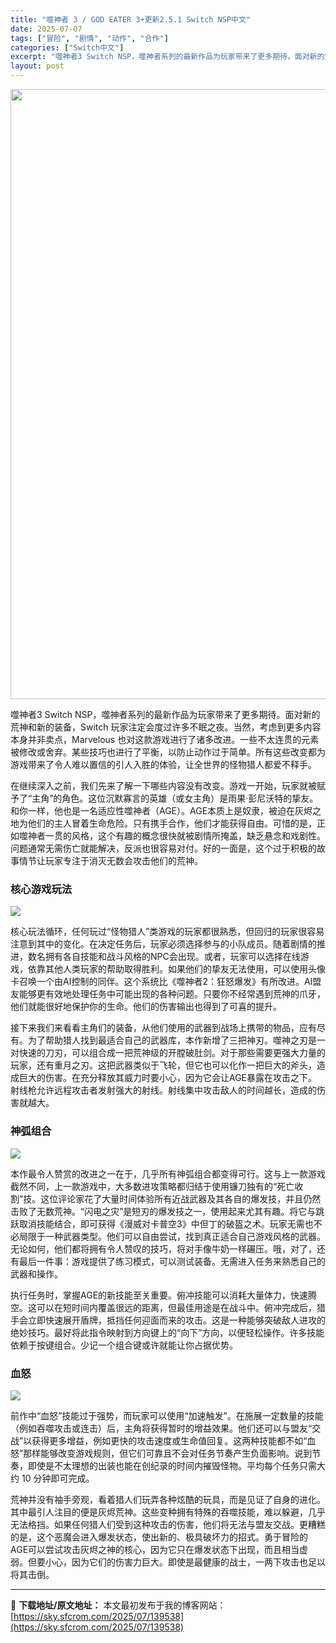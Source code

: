 ```yaml
---
title: "噬神者 3 / GOD EATER 3+更新2.5.1 Switch NSP中文"
date: 2025-07-07
tags: ["冒险", "剧情", "动作", "合作"]
categories: ["Switch中文"]
excerpt: "噬神者3 Switch NSP，噬神者系列的最新作品为玩家带来了更多期待。面对新的荒神和新的装备，Switch 玩家注定会度过许多不眠之夜。当然，考虑到更多内容本身并非卖点，Marvelous 也对这款游戏进行了诸多改进。一些不太连贯的元素被修改或舍弃。某些技巧也进行了平衡，以防止动作过于简单。所有&hellip;"
layout: post
---
```


<img class="aligncenter size-full wp-image-139539" src="https://sky.sfcrom.com/wp-content/uploads/2025/07/202507071409024.webp" alt="" width="600" height="976" />

噬神者3 Switch NSP，噬神者系列的最新作品为玩家带来了更多期待。面对新的荒神和新的装备，Switch 玩家注定会度过许多不眠之夜。当然，考虑到更多内容本身并非卖点，Marvelous 也对这款游戏进行了诸多改进。一些不太连贯的元素被修改或舍弃。某些技巧也进行了平衡，以防止动作过于简单。所有这些改变都为游戏带来了令人难以置信的引人入胜的体验，让全世界的怪物猎人都爱不释手。

在继续深入之前，我们先来了解一下哪些内容没有改变。游戏一开始，玩家就被赋予了“主角”的角色。这位沉默寡言的英雄（或女主角）是雨果·彭尼沃特的挚友。和你一样，他也是一名适应性噬神者（AGE）。AGE本质上是奴隶，被迫在灰烬之地为他们的主人冒着生命危险。只有携手合作，他们才能获得自由。可惜的是，正如噬神者一贯的风格，这个有趣的概念很快就被剧情所掩盖，缺乏悬念和戏剧性。问题通常无需伤亡就能解决，反派也很容易对付。好的一面是，这个过于积极的故事情节让玩家专注于消灭无数会攻击他们的荒神。
<h3>核心游戏玩法</h3>
<img src="https://img-eshop.cdn.nintendo.net/i/48c3f06e16c9f28283c6601dc1bc6fb881f7458484eb5ab17473b133eee75eb8.jpg?w=1000" />

核心玩法循环，任何玩过“怪物猎人”类游戏的玩家都很熟悉，但回归的玩家很容易注意到其中的变化。在决定任务后，玩家必须选择参与的小队成员。随着剧情的推进，数名拥有各自技能和战斗风格的NPC会出现。或者，玩家可以选择在线游戏，依靠其他人类玩家的帮助取得胜利。如果他们的挚友无法使用，可以使用头像卡召唤一个由AI控制的同伴。这个系统比《噬神者2：狂怒爆发》有所改进。AI盟友能够更有效地处理任务中可能出现的各种问题。只要你不经常遇到荒神的爪牙，他们就能很好地保护你的生命。他们的伤害输出也得到了可喜的提升。

接下来我们来看看主角们的装备，从他们使用的武器到战场上携带的物品，应有尽有。为了帮助猎人找到最适合自己的武器库，本作新增了三把神刃。噬神之刃是一对快速的刀刃，可以组合成一把荒神级的开膛破肚剑。对于那些需要更强大力量的玩家，还有重月之刃。这把武器类似于飞轮，但它也可以化作一把巨大的斧头，造成巨大的伤害。在充分释放其威力时要小心，因为它会让AGE暴露在攻击之下。射线枪允许远程攻击者发射强大的射线。射线集中攻击敌人的时间越长，造成的伤害就越大。
<h3>神弧组合</h3>
<img src="https://img-eshop.cdn.nintendo.net/i/a9b780a0e532b8190d476cd1a6c79e9059d4f3e15fe7755728f63000a870f083.jpg?w=1000" />

本作最令人赞赏的改进之一在于，几乎所有神弧组合都变得可行。这与上一款游戏截然不同，上一款游戏中，大多数进攻策略都归结于使用镰刀独有的“死亡收割”技。这位评论家花了大量时间体验所有近战武器及其各自的爆发技，并且仍然击败了无数荒神。“闪电之灾”是短刃的爆发技之一，使用起来尤其有趣。将它与跳跃取消技能结合，即可获得《漫威对卡普空3》中但丁的破盔之术。玩家无需也不必局限于一种武器类型。他们可以自由尝试，找到真正适合自己游戏风格的武器。无论如何，他们都将拥有令人赞叹的技巧，将对手像牛奶一样碾压。哦，对了，还有最后一件事：游戏提供了练习模式，可以测试装备。无需进入任务来熟悉自己的武器和操作。

执行任务时，掌握AGE的新技能至关重要。俯冲技能可以消耗大量体力，快速腾空。这可以在短时间内覆盖很远的距离，但最佳用途是在战斗中。俯冲完成后，猎手会立即快速展开盾牌，抵挡任何迎面而来的攻击。这是一种能够突破敌人进攻的绝妙技巧。最好将此指令映射到方向键上的“向下”方向，以便轻松操作。许多技能依赖于按键组合。少记一个组合键或许就能让你占据优势。
<h3>血怒</h3>
<img src="https://img-eshop.cdn.nintendo.net/i/4b9f5345e16da93bdd3d322f3e4ee00e6b37ddfcb4cc295d2c77064dcefb9bf1.jpg?w=1000" />

前作中“血怒”技能过于强势，而玩家可以使用“加速触发”。在施展一定数量的技能（例如吞噬攻击或连击）后，主角将获得暂时的增益效果。他们还可以与盟友“交战”以获得更多增益，例如更快的攻击速度或生命值回复。这两种技能都不如“血怒”那样能够改变游戏规则，但它们可靠且不会对任务节奏产生负面影响。说到节奏，即使是不太理想的出装也能在创纪录的时间内摧毁怪物。平均每个任务只需大约 10 分钟即可完成。

荒神并没有袖手旁观，看着猎人们玩弄各种炫酷的玩具，而是见证了自身的进化。其中最引人注目的便是灰烬荒神。这些变种拥有特殊的吞噬技能，难以躲避，几乎无法格挡。如果任何猎人们受到这种攻击的伤害，他们将无法与盟友交战。更糟糕的是，这个恶魔会进入爆发状态，使出新的、极具破坏力的招式。勇于冒险的AGE可以尝试攻击灰烬之神的核心，因为它只在爆发状态下出现，而且相当虚弱。但要小心，因为它们的伤害力巨大。即使是最健康的战士，一两下攻击也足以将其击倒。

---
📖 **下载地址/原文地址：** 本文最初发布于我的博客网站：[https://sky.sfcrom.com/2025/07/139538](https://sky.sfcrom.com/2025/07/139538)

